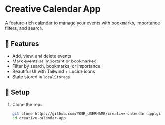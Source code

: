 # Creative Calendar App

A feature-rich calendar to manage your events with bookmarks, importance filters, and search.

## 🚀 Features

- Add, view, and delete events
- Mark events as important or bookmarked
- Filter by search, bookmarks, or importance
- Beautiful UI with Tailwind + Lucide icons
- State stored in `localStorage`

## 🔧 Setup

1. Clone the repo:
   ```bash
   git clone https://github.com/YOUR_USERNAME/creative-calendar-app.git
   cd creative-calendar-app
